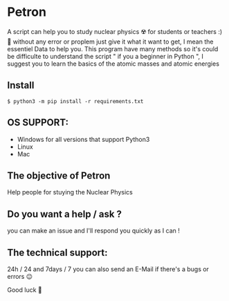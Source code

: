 # Petron
A script can help you to study nuclear physics :radioactive: for students or teachers :) :school_satchel:
without any error or proplem just give it what it want to get, I mean the essentiel Data to help you.
This program have many methods so it's could be difficulte to understand the script " if you a beginner in Python ", I suggest you to learn the basics of the atomic masses and atomic energies

## Install

``$ python3 -m pip install -r requirements.txt ``

## OS SUPPORT:
* Windows for all versions that support Python3
* Linux
* Mac

## The objective of Petron
Help people for stuying the Nuclear Physics 

## Do you want a help / ask ?
you can make an issue and I'll respond you quickly as I can !

## The technical support:
24h / 24 and 7days / 7
you can also send an E-Mail if there's a bugs or errors :wink:

Good luck :microscope:
